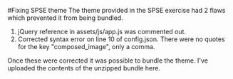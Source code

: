 #Fixing SPSE theme
The theme provided in the SPSE exercise had 2 flaws which prevented it from being bundled.

1) jQuery reference in assets/js/app.js was commented out.
2) Corrected syntax error on line 10 of config.json. There were no quotes for the key "composed_image", only a comma.

Once these were corrected it was possible to bundle the theme. I've uploaded the contents of the unzipped bundle here.
